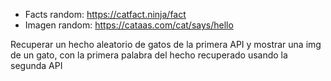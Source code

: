- Facts random: https://catfact.ninja/fact
- Imagen random: https://cataas.com/cat/says/hello

Recuperar un hecho aleatorio de gatos de la primera API y mostrar una img de un gato, con la primera palabra del hecho recuperado usando la segunda API
